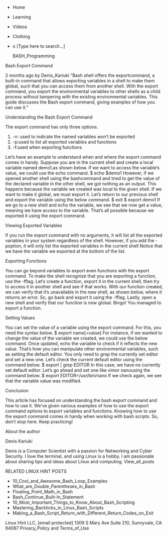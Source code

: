 





















































* Home
* Learning
* Videos
* Clothing
*
  o [Type here to search...]


   BASH_Programming


Bash Export Command

2 months ago
by Denis_Kariuki
“Bash shell offers the exportcommand, a built-in command that allows exporting
variables in a shell to make them global, such that you can access them from
another shell. With the export command, you export the environmental variables
to other shells as a child process without tampering with the existing
environmental variables. This guide discusses the Bash export command, giving
examples of how you can use it.”

Understanding the Bash Export Command

The export command has only three options.

  1. -n: used to indicate the named variables won’t be exported
  2. -p:used to list all exported variables and functions
  3. -f:used when exporting functions

Let’s have an example to understand when and where the export command comes in
handy. Suppose you are in the current shell and create a local variable named
demo1,as shown below.
If we want to access the variable’s value, we could use the echo command.
$ echo $demo1
However, if we opened another shell using the bashcommand and tried to get the
value of the declared variable in the other shell, we got nothing as an output.
This happens because the variable we created was local to the given shell. If
we want to make it global, we must export it. Let’s return to our previous
shell and export the variable using the below command.
$ exit
$ export demo1
If we go to a new shell and echo the variable, we see that we now get a value,
meaning we have access to the variable.
That’s all possible because we exported it using the export command.

Viewing Exported Variables

If you run the export command with no arguments, it will list all the exported
variables in your system regardless of the shell.
However, if you add the -poption, it will only list the exported variables in
the current shell
Notice that we have the variable we exported at the bottom of the list.

Exporting Functions

You can go beyond variables to export even functions with the export command.
To make the shell recognize that you are exporting a function, use the -fflag.
Let’s create a function, export it in the current shell, then try to access it
in another shell and see if that works.
With our function created, we can verify that it’s unavailable in the new
shell, as shown below, where it returns an error.
So, go back and export it using the -fflag.
Lastly, open a new shell and verify that our function is now global.
Bingo! You managed to export a function.

Setting Values

You can set the value of a variable using the export command. For this, you
need the syntax below.
$ export name[=value]
For instance, if we wanted to change the value of the variable we created, we
could use the below command.
Once updated, echo the variable to check if it reflects the new value.
That’s how you can manipulate other environmental variables, such as setting
the default editor. You only need to grep the currently set editor and set a
new one.
Let’s check the current default editor using the command below.
$ export | grep EDITOR
In this case, we have no currently set default editor. Let’s go ahead and set
one like vimor nanousing the command below.
$ export EDITOR=/usr/bin/nano
If we check again, we see that the variable value was modified.

Conclusion

This article has focused on understanding the bash export command and how to
use it. We’ve given various examples of how to use the export command options
to export variables and functions. Knowing how to use the export command comes
in handy when working with bash scripts. So, don’t stop here. Keep practicing!


About the author


Denis Kariuki

Denis is a Computer Scientist with a passion for Networking and Cyber Security.
I love the terminal, and using Linux is a hobby. I am passionate about sharing
tips and ideas about Linux and computing.
View_all_posts

RELATED LINUX HINT POSTS


* 10_Cool_and_Awesome_Bash_Loop_Examples
* What_are_Double_Parentheses_in_Bash
* Floating_Point_Math_in_Bash
* Bash_Continue_Built-In_Statement
* 10_Most_Important_Things_to_Know_About_Bash_Scripting
* Mastering_Backticks_in_Linux_Bash_Scripts
* Making_a_Bash_Script_Return_with_Different_Return_Codes_on_Exit

Linux Hint LLC, [email protected]
1309 S Mary Ave Suite 210, Sunnyvale, CA 94087
 Privacy_Policy and Terms_of_Use
